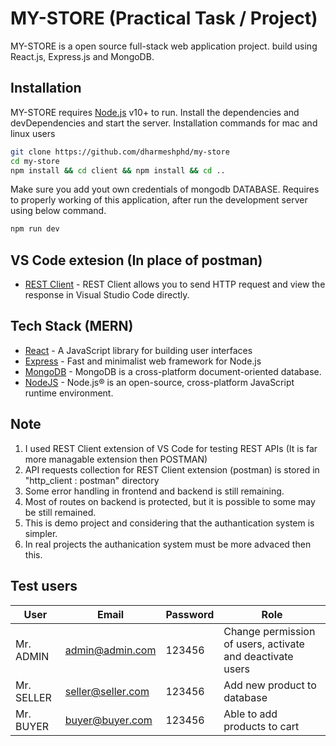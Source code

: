 # MY-STORE (Practical Task / Project)

MY-STORE is a open source full-stack web application project. build using React.js, Express.js and MongoDB.

## Installation
MY-STORE requires [Node.js](https://nodejs.org/) v10+ to run.
Install the dependencies and devDependencies and start the server.
Installation commands for mac and linux users
```sh
git clone https://github.com/dharmeshphd/my-store
cd my-store
npm install && cd client && npm install && cd ..
```
Make sure you add yout own credentials of mongodb DATABASE. Requires to properly working of this application, after run the development server using below command.
```sh
npm run dev
```
## VS Code extesion (In place of postman)
- [REST Client](https://marketplace.visualstudio.com/items?itemName=humao.rest-client) - REST Client allows you to send HTTP request and view the response in Visual Studio Code directly.
 
## Tech Stack (MERN)
- [React](https://reactjs.org) - A JavaScript library for building user interfaces
- [Express](https://expressjs.com) - Fast and minimalist web framework for Node.js
- [MongoDB](https://www.mongodb.com) - MongoDB is a cross-platform document-oriented database.
- [NodeJS](https://nodejs.org/en/) - Node.js® is an open-source, cross-platform JavaScript runtime environment.

## Note
1. I used REST Client extension of VS Code for testing REST APIs (It is far more managable extension then POSTMAN)
2. API requests collection for REST Client extension (postman) is stored in "http_client : postman" directory
3. Some error handling in frontend and backend is still remaining. 
4. Most of routes on backend is protected, but it is possible to some may be still remained.
5. This is demo project and considering that the authantication system is simpler.
6. In real projects the authanication system must be more advaced then this.

## Test users 
| User | Email | Password | Role |
| ------ | ------ |------ | ------ |
| Mr. ADMIN | admin@admin.com | 123456 | Change permission of users, activate and deactivate users |
| Mr. SELLER | seller@seller.com | 123456 | Add new product to database |
| Mr. BUYER | buyer@buyer.com | 123456 | Able to add products to cart |
